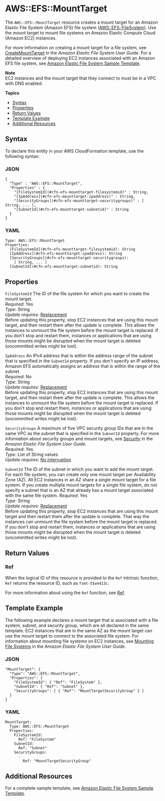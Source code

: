 # AWS::EFS::MountTarget<a name="aws-resource-efs-mounttarget"></a>

The `AWS::EFS::MountTarget` resource creates a mount target for an Amazon Elastic File System \(Amazon EFS\) file system \([AWS::EFS::FileSystem](aws-resource-efs-filesystem.md)\)\. Use the mount target to mount file systems on Amazon Elastic Compute Cloud \(Amazon EC2\) instances\.

For more information on creating a mount target for a file system, see [CreateMountTarget](https://docs.aws.amazon.com/efs/latest/ug/API_CreateMountTarget.html) in the *Amazon Elastic File System User Guide*\. For a detailed overview of deploying EC2 instances associated with an Amazon EFS file system, see [Amazon Elastic File System Sample Template](quickref-efs.md)\.

**Note**  
EC2 instances and the mount target that they connect to must be in a VPC with DNS enabled\.

**Topics**
+ [Syntax](#aws-resource-efs-mounttarget-syntax)
+ [Properties](#w4ab1c21c10d111c17c13)
+ [Return Values](#w4ab1c21c10d111c17c15)
+ [Template Example](#w4ab1c21c10d111c17c17)
+ [Additional Resources](#w4ab1c21c10d111c17c19)

## Syntax<a name="aws-resource-efs-mounttarget-syntax"></a>

To declare this entity in your AWS CloudFormation template, use the following syntax:

### JSON<a name="aws-resource-efs-mounttarget-syntax.json"></a>

```
{
  "Type" : "AWS::EFS::MountTarget",
  "Properties" : {
    "[FileSystemId](#cfn-efs-mounttarget-filesystemid)" : String,
    "[IpAddress](#cfn-efs-mounttarget-ipaddress)" : String,
    "[SecurityGroups](#cfn-efs-mounttarget-securitygroups)" : [ String, ... ],
    "[SubnetId](#cfn-efs-mounttarget-subnetid)" : String
  }
}
```

### YAML<a name="aws-resource-efs-mounttarget-syntax.yaml"></a>

```
Type: AWS::EFS::MountTarget
Properties:
  [FileSystemId](#cfn-efs-mounttarget-filesystemid): String
  [IpAddress](#cfn-efs-mounttarget-ipaddress): String
  [SecurityGroups](#cfn-efs-mounttarget-securitygroups):
    [ String, ... ]
  [SubnetId](#cfn-efs-mounttarget-subnetid): String
```

## Properties<a name="w4ab1c21c10d111c17c13"></a>

`FileSystemId`  <a name="cfn-efs-mounttarget-filesystemid"></a>
The ID of the file system for which you want to create the mount target\.  
*Required*: Yes  
*Type*: String  
*Update requires*: [Replacement](using-cfn-updating-stacks-update-behaviors.md#update-replacement)  
Before updating this property, stop EC2 instances that are using this mount target, and then restart them after the update is complete\. This allows the instances to unmount the file system before the mount target is replaced\. If you don't stop and restart them, instances or applications that are using those mounts might be disrupted when the mount target is deleted \(uncommitted writes might be lost\)\.

`IpAddress`  <a name="cfn-efs-mounttarget-ipaddress"></a>
An IPv4 address that is within the address range of the subnet that is specified in the `SubnetId` property\. If you don't specify an IP address, Amazon EFS automatically assigns an address that is within the range of the subnet\.  
*Required*: No  
*Type*: String  
*Update requires*: [Replacement](using-cfn-updating-stacks-update-behaviors.md#update-replacement)  
Before updating this property, stop EC2 instances that are using this mount target, and then restart them after the update is complete\. This allows the instances to unmount the file system before the mount target is replaced\. If you don't stop and restart them, instances or applications that are using those mounts might be disrupted when the mount target is deleted \(uncommitted writes might be lost\)\.

`SecurityGroups`  <a name="cfn-efs-mounttarget-securitygroups"></a>
A maximum of five VPC security group IDs that are in the same VPC as the subnet that is specified in the `SubnetId` property\. For more information about security groups and mount targets, see [Security](https://docs.aws.amazon.com/efs/latest/ug/security-considerations.html) in the *Amazon Elastic File System User Guide*\.  
*Required*: Yes  
*Type*: List of String values  
*Update requires*: [No interruption](using-cfn-updating-stacks-update-behaviors.md#update-no-interrupt)

`SubnetId`  <a name="cfn-efs-mounttarget-subnetid"></a>
The ID of the subnet in which you want to add the mount target\.  
For each file system, you can create only one mount target per Availability Zone \(AZ\)\. All EC2 instances in an AZ share a single mount target for a file system\. If you create multiple mount targets for a single file system, do not specify a subnet that is an AZ that already has a mount target associated with the same file system\.
*Required*: Yes  
*Type*: String  
*Update requires*: [Replacement](using-cfn-updating-stacks-update-behaviors.md#update-replacement)  
Before updating this property, stop EC2 instances that are using this mount target and then restart them after the update is complete\. That way the instances can unmount the file system before the mount target is replaced\. If you don't stop and restart them, instances or applications that are using those mounts might be disrupted when the mount target is deleted \(uncommitted writes might be lost\)\.

## Return Values<a name="w4ab1c21c10d111c17c15"></a>

### Ref<a name="w4ab1c21c10d111c17c15b2"></a>

When the logical ID of this resource is provided to the `Ref` intrinsic function, `Ref` returns the resource ID, such as `fsmt-55a4413c`\.

For more information about using the `Ref` function, see [Ref](intrinsic-function-reference-ref.md)\.

## Template Example<a name="w4ab1c21c10d111c17c17"></a>

The following example declares a mount target that is associated with a file system, subnet, and security group, which are all declared in the same template\. EC2 instances that are in the same AZ as the mount target can use the mount target to connect to the associated file system\. For information about mounting file systems on EC2 instances, see [Mounting File Systems](https://docs.aws.amazon.com/efs/latest/ug/mounting-fs.html) in the *Amazon Elastic File System User Guide*\.

### JSON<a name="aws-resource-efs-mounttarget-example.json"></a>

```
"MountTarget": {
  "Type": "AWS::EFS::MountTarget",
  "Properties": {
    "FileSystemId": { "Ref": "FileSystem" },
    "SubnetId": { "Ref": "Subnet" },
    "SecurityGroups": [ { "Ref": "MountTargetSecurityGroup" } ]        
  }
}
```

### YAML<a name="aws-resource-efs-mounttarget-example.yaml"></a>

```
MountTarget: 
  Type: AWS::EFS::MountTarget
  Properties: 
    FileSystemId: 
      Ref: "FileSystem"
    SubnetId: 
      Ref: "Subnet"
    SecurityGroups: 
      - 
        Ref: "MountTargetSecurityGroup"
```

## Additional Resources<a name="w4ab1c21c10d111c17c19"></a>

For a complete sample template, see [Amazon Elastic File System Sample Template](quickref-efs.md)\.